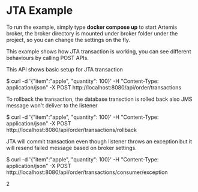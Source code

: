# JTA Example

To run the example, simply type **docker compose up** to start Artemis broker, the broker directory is mounted under broker folder under the project, so you can change the settings on the fly.

This example shows how JTA transaction is working, you can see different behaviours by calling POST APIs.

This API shows basic setup for JTA transaction

$ curl -d '{"item":"apple", "quantity": 100}' -H "Content-Type: application/json" -X POST http://localhost:8080/api/order/transactions


To rollback the transaction, the database transction is rolled back also JMS message won't deliver to the listener

$ curl -d '{"item":"apple", "quantity": 100}' -H "Content-Type: application/json" -X POST http://localhost:8080/api/order/transactions/rollback


JTA will commit transaction even though listener throws an exception but it will resend failed message based on broker settings.

$ curl -d '{"item":"apple", "quantity": 100}' -H "Content-Type: application/json" -X POST http://localhost:8080/api/order/transactions/consumer/exception

<max-delivery-attempts>2</max-delivery-attempts>
